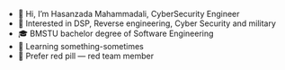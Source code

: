 - 👋 Hi, I’m Hasanzada Mahammadali, CyberSecurity Engineer 
- 👀 Interested in DSP, Reverse engineering, Cyber Security and military
- 🎓 BMSTU bachelor degree of Software Engineering
- 🧐 Learning something-sometimes
- 💊 Prefer red pill — red team member 


<!---
![happy](end.gif)
tekcellat/tekcellat is a ✨ special ✨ repository because its `README.md` (this file) appears on your GitHub profile.
You can click the Preview link to take a look at your changes.
--->
